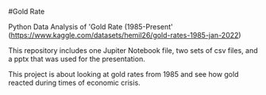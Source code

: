#Gold Rate

Python Data Analysis of 'Gold Rate (1985-Present' (https://www.kaggle.com/datasets/hemil26/gold-rates-1985-jan-2022)

This repository includes one Jupiter Notebook file, two sets of csv files, and a pptx that was used for the presentation.

This project is about looking at gold rates from 1985 and see how gold reacted during times of economic crisis.